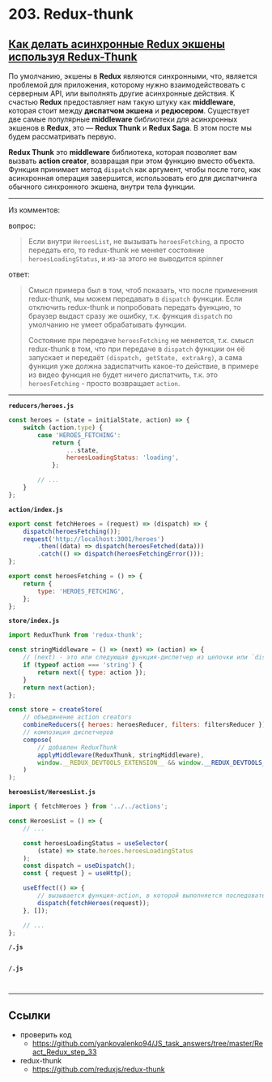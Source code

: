 # 203. Redux-thunk

## [Как делать асинхронные Redux экшены используя Redux-Thunk](https://habr.com/ru/articles/483314/)

По умолчанию, экшены в **Redux** являются синхронными, что, является проблемой для приложения, которому нужно взаимодействовать с серверным API, или выполнять другие асинхронные действия. К счастью **Redux** предоставляет нам такую штуку как **middleware**, которая стоит между **диспатчом экшена** и **редюсером**. Существует две самые популярные **middleware** библиотеки для асинхронных экшенов в **Redux**, это — **Redux Thunk** и **Redux Saga**. В этом посте мы будем рассматривать первую.

**Redux Thunk** это **middleware** библиотека, которая позволяет вам вызвать **action creator**, возвращая при этом функцию вместо объекта. Функция принимает метод `dispatch` как аргумент, чтобы после того, как асинхронная операция завершится, использовать его для диспатчинга обычного синхронного экшена, внутри тела функции.

---

Из комментов:

вопрос:

> Если внутри `HeroesList`, не вызывать `heroesFetching`, а просто передать его, то redux-thunk не меняет состояние `heroesLoadingStatus`, и из-за этого не выводится spinner

ответ:

> Смысл примера был в том, чтоб показать, что после применения redux-thunk, мы можем передавать в `dispatch` функции. Если отключить redux-thunk и попробовать передать функцию, то браузер выдаст сразу же ошибку, т.к. функция `dispatch` по умолчанию не умеет обрабатывать функции.
>
> Состояние при передаче `heroesFetching` не меняется, т.к. смысл redux-thunk в том, что при передаче в `dispatch` функции он её запускает и передаёт `(dispatch, getState, extraArg)`, а сама функция уже должна задиспатчить какое-то действие, в примере из видео функция не будет ничего диспатчить, т.к. это `heroesFetching` - просто возвращает `action`.

---

**`reducers/heroes.js`**

```js
const heroes = (state = initialState, action) => {
	switch (action.type) {
		case 'HEROES_FETCHING':
			return {
				...state,
				heroesLoadingStatus: 'loading',
			};

		// ...
	}
};
```

**`action/index.js`**

```js
export const fetchHeroes = (request) => (dispatch) => {
	dispatch(heroesFetching());
	request('http://localhost:3001/heroes')
		.then((data) => dispatch(heroesFetched(data)))
		.catch(() => dispatch(heroesFetchingError()));
};

export const heroesFetching = () => {
	return {
		type: 'HEROES_FETCHING',
	};
};
```

**`store/index.js`**

```js
import ReduxThunk from 'redux-thunk';

const stringMiddleware = () => (next) => (action) => {
	// (next) - это или следующая функция-диспетчер из цепочки или `dispatch`
	if (typeof action === 'string') {
		return next({ type: action });
	}
	return next(action);
};

const store = createStore(
	// объединение action creators
	combineReducers({ heroes: heroesReducer, filters: filtersReducer }),
	// композиция диспетчеров
	compose(
		// добавлен ReduxThunk
		applyMiddleware(ReduxThunk, stringMiddleware),
		window.__REDUX_DEVTOOLS_EXTENSION__ && window.__REDUX_DEVTOOLS_EXTENSION__()
	)
);
```

**`heroesList/HeroesList.js`**

```js
import { fetchHeroes } from '../../actions';

const HeroesList = () => {
	// ...

	const heroesLoadingStatus = useSelector(
		(state) => state.heroes.heroesLoadingStatus
	);
	const dispatch = useDispatch();
	const { request } = useHttp();

	useEffect(() => {
		// вызывается функция-action, в которой выполняется последовательность действий
		dispatch(fetchHeroes(request));
	}, []);

	// ...
};
```

**`/.js`**

```js

```

**`/.js`**

```js

```

```js

```

---

## Ссылки

- проверить код
  - https://github.com/yankovalenko94/JS_task_answers/tree/master/React_Redux_step_33
- redux-thunk
  - https://github.com/reduxjs/redux-thunk
